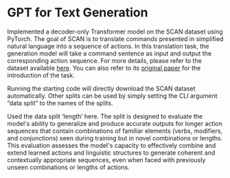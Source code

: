# GPT for Text Generation

Implemented a decoder-only Transformer model on the SCAN dataset using PyTorch. The goal of SCAN is to translate commands presented in simplified natural language into a sequence of actions. In this translation task, the generation model will take a command sentence as input and output the corresponding action sequence. For more details, please refer to the dataset available [here](https://huggingface.co/datasets/scan). You can also refer to its [original paper](https://arxiv.org/pdf/1711.00350.pdf) for the introduction of the task.

Running the starting code will directly download the SCAN dataset automatically. Other splits can be used by simply setting the CLI argument ”data split” to the names of the splits.

Used the data split ‘length’ here. The split is designed to evaluate the model's ability to generalize and produce accurate outputs for longer action sequences that contain combinations of familiar elements (verbs, modifiers, and conjunctions) seen during training but in novel combinations or lengths. This evaluation assesses the model's capacity to effectively combine and extend learned actions and linguistic structures to generate coherent and contextually appropriate sequences, even when faced with previously unseen combinations or lengths of actions.
